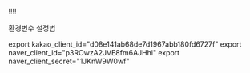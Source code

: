 !!!!

환경변수 설정법

export kakao_client_id="d08e141ab68de7d1967abb180fd6727f"
export naver_client_id="p3ROwzA2JVE8fm6AJHhi"
export naver_client_secret="1JKnW9W0wf"
